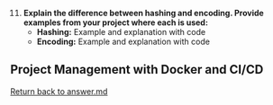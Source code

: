 

11. **Explain the difference between hashing and encoding. Provide examples from your project where each is used:**
    - **Hashing:** Example and explanation with code
    - **Encoding:** Example and explanation with code

## Project Management with Docker and CI/CD




[Return back to answer.md](/answer.md)